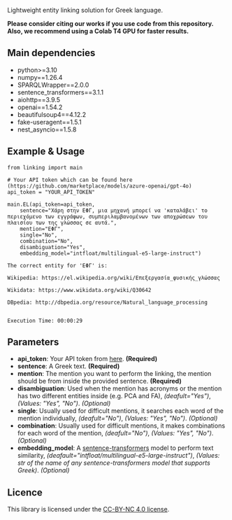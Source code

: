 Lightweight entity linking solution for Greek language.

**Please consider citing our works if you use code from this repository.**
**Also, we recommend using a Colab T4 GPU for faster results.**

## Main dependencies
* python>=3.10
* numpy==1.26.4
* SPARQLWrapper==2.0.0
* sentence_transformers==3.1.1
* aiohttp==3.9.5
* openai==1.54.2
* beautifulsoup4==4.12.2
* fake-useragent==1.5.1
* nest_asyncio==1.5.8

## Example & Usage
```
from linking import main

# Your API token which can be found here (https://github.com/marketplace/models/azure-openai/gpt-4o)
api_token = "YOUR_API_TOKEN"

main.EL(api_token=api_token,
	sentence="Χάρη στην ΕΦΓ, μια μηχανή μπορεί να 'καταλάβει' το περιεχόμενο των εγγράφων, συμπεριλαμβανομένων των αποχρώσεων του πλαισίου των της γλώσσας σε αυτά.",
	mention="ΕΦΓ",
	single="No",
	combination="No",
	disambiguation="Yes",
	embedding_model="intfloat/multilingual-e5-large-instruct")
```

```
The correct entity for 'ΕΦΓ' is:

Wikipedia: https://el.wikipedia.org/wiki/Επεξεργασία_φυσικής_γλώσσας

Wikidata: https://www.wikidata.org/wiki/Q30642

DBpedia: http://dbpedia.org/resource/Natural_language_processing


Execution Time: 00:00:29
```

## Parameters
* **api_token**: Your API token from [here](https://github.com/marketplace/models/azure-openai/gpt-4o). **(Required)**  
* **sentence**: A Greek text. **(Required)**  
* **mention**: The mention you want to perform the linking, the mention should be from inside the provided sentence. **(Required)**
* **disambiguation**: Used when the mention has acronyms or the mention has two different entities inside (e.g. PCA and FA), *(deafult="Yes")*, *(Values: "Yes", "No")*. *(Optional)*   
* **single**: Usually used for difficult mentions, it searches each word of the mention individually, *(deafult="No")*, *(Values: "Yes", "No")*. *(Optional)*  
* **combination**: Usually used for difficult mentions, it makes combinations for each word of the mention, *(deafult="No")*, *(Values: "Yes", "No")*. *(Optional)*  
* **embedding_model**: A [sentence-transformers](https://sbert.net/) model to perform text similarity, *(deafault="intfloat/multilingual-e5-large-instruct")*, *(Values: str of the name of any sentence-transformers model that supports Greek)*. *(Optional)*

## Licence
This library is licensed under the [CC-BY-NC 4.0 license](https://creativecommons.org/licenses/by-nc/4.0/).
